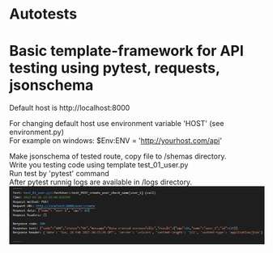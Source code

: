 # Autotests
# Basic template-framework for API testing using pytest, requests, jsonschema

Default host is http://localhost:8000

For changing default host use environment variable 'HOST' (see environment.py)\
For example on windows: $Env:ENV = 'http://yourhost.com/api'

Make jsonschema of tested route, copy file to /shemas directory.\
Write you testing code using template test_01_user.py\
Run test by 'pytest' command\
After pytest runnig logs are available in /logs directory.
![routes](log_example.jpg)